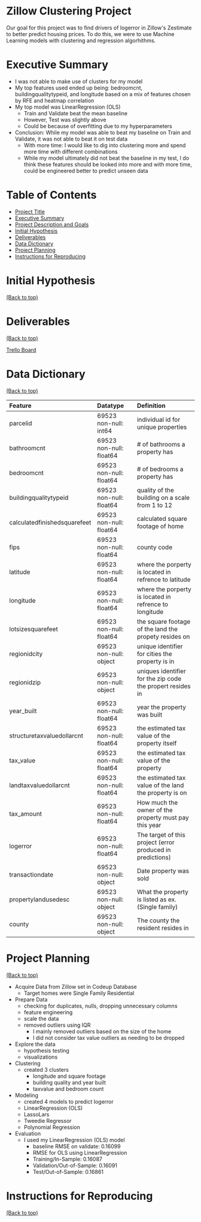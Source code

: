 <!-- Add banner here -->

# Zillow Clustering Project

<!-- Add buttons here -->

<!-- Describe your project in brief -->
Our goal for this project was to find drivers of logerror in Zillow's Zestimate to better predict housing prices. To do this, we were to use Machine Learning models with clustering and regression algorhithms. 

# Executive Summary

<!-- Add a demo for your project -->

- I was not able to make use of clusters for my model
- My top features used ended up being: bedroomcnt, buildingqualitytypeid, and longitude based on a mix of features chosen by RFE and heatmap correlation
- My top model was LinearRegression (OLS)
    - Train and Validate beat the mean baseline
    - However, Test was slightly above
    - Could be because of overfitting due to my hyperparameters
- Conclusion: While my model was able to beat my baseline on Train and Validate, it was not able to beat it on test data
    - With more time: I would like to dig into clustering more and spend more time with different combinations
    - While my model ultimately did not beat the baseline in my test, I do think these features should be looked into more and with more time, could be engineered better to predict unseen data


<!-- After you have written about your project, it is a good idea to have a demo/preview(**video/gif/screenshots** are good options) of your project so that people can know what to expect in your project. You could also add the demo in the previous section with the product description.

Here is a random GIF as a placeholder.

![Random GIF](https://media.giphy.com/media/ZVik7pBtu9dNS/giphy.gif) -->

# Table of Contents


- [Project Title](#project-title)
- [Executive Summary](#demo-preview)
- [Project Description and Goals](#table-of-contents)
- [Initial Hypothesis](#contribute)
- [Deliverables](#installation)
- [Data Dictionary](#usage)
- [Project Planning](#development)
- [Instructions for Reproducing](#license)

# Initial Hypothesis
[(Back to top)](#table-of-contents)

<!-- This is where you can let people know how they can **contribute** to your project. Some of the ways are given below.

Also this shows how you can add subsections within a section. -->

# Deliverables
[(Back to top)](#table-of-contents)

[Trello Board](https://trello.com/b/4KbEEgOS)


# Data Dictionary
[(Back to top)](#table-of-contents)

| Feature                    | Datatype                | Definition   |
|:---------------------------|:------------------------|:-------------|
| parcelid                   | 69523 non-null: int64   |individual id for unique properties|
| bathroomcnt                | 69523 non-null: float64 |# of bathrooms a property has|
| bedroomcnt                 | 69523 non-null: float64 |# of bedrooms a property has|
| buildingqualitytypeid      | 69523 non-null: float64 |quality of the building on a scale from 1 to 12|
| calculatedfinishedsquarefeet|69523 non-null: float64 |calculated square footage of home|
| fips                       | 69523 non-null: float64 |county code|
| latitude                   | 69523 non-null: float64 |where the porperty is located in refrence to latitude|
| longitude                  | 69523 non-null: float64 |where the porperty is located in refrence to  longitude|
| lotsizesquarefeet          | 69523 non-null: float64 |the square footage of the land the propety resides on|
| regionidcity               | 69523 non-null: object  |unique identifier for cities the property is in|
| regionidzip                | 69523 non-null: object  |uniques identifier for the zip code the propert resides in|
| year_built                 | 69523 non-null: float64 |year the property was built|
| structuretaxvaluedollarcnt | 69523 non-null: float64 |the estimated tax value of the property itself|
| tax_value                  | 69523 non-null: float64 |the estimated tax value of the property|
| landtaxvaluedollarcnt      | 69523 non-null: float64 |the estimated tax value of the land the property is on|
| tax_amount                 | 69523 non-null: float64 |How much the owner of the property must pay this year|
| logerror                   | 69523 non-null: float64 |The target of this project (error produced in predictions)|
| transactiondate            | 69523 non-null: object  |Date property was sold|
| propertylandusedesc        | 69523 non-null: object  |What the property is listed as ex.(Single family)|
| county                     | 69523 non-null: object  |The county the resident resides in|


# Project Planning
[(Back to top)](#table-of-contents)

- Acquire Data from Zillow set in Codeup Database
    - Target homes were Single Family Residential
- Prepare Data
    - checking for duplicates, nulls, dropping unnecessary columns
    - feature engineering
    - scale the data
    - removed outliers using IQR
        - I mainly removed outliers based on the size of the home
        - I did not consider tax value outliers as needing to be dropped
- Explore the data
    - hypothesis testing
    - visualizations
- Clustering
    - created 3 clusters
        - longitude and square footage
        - building quality and year built
        - taxvalue and bedroom count
- Modeling
    - created 4 models to predict logerror
    - LinearRegression (OLS)
    - LassoLars
    - Tweedie Regressor
    - Polynomial Regression
- Evaluation
    - I used my LinearRegression (OLS) model
        - baseline RMSE on validate: 0.16099	
        - RMSE for OLS using LinearRegression
        - Training/In-Sample:  0.16087 
        - Validation/Out-of-Sample:  0.16091 
        - Test/Out-of-Sample:  0.16861



# Instructions for Reproducing
[(Back to top)](#table-of-contents)

<!-- Adding the license to README is a good practice so that people can easily refer to it.

Make sure you have added a LICENSE file in your project folder. **Shortcut:** Click add new file in your root of your repo in GitHub > Set file name to LICENSE > GitHub shows LICENSE templates > Choose the one that best suits your project!

I personally add the name of the license and provide a link to it like below. -->

